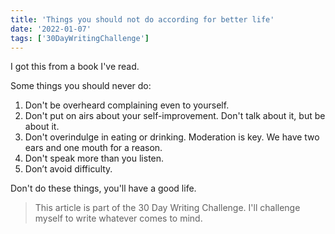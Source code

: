 ```yaml
---
title: 'Things you should not do according for better life'
date: '2022-01-07'
tags: ['30DayWritingChallenge']
---
```


I got this from a book I've read.

Some things you should never do:

1. Don't be overheard complaining even to yourself.
2. Don't put on airs about your self-improvement. Don't talk about it, but be about it.
3. Don't overindulge in eating or drinking. Moderation is key. We have two ears and one mouth for a reason.
4. Don't speak more than you listen.
5. Don’t avoid difficulty.

Don't do these things, you'll have a good life.

> This article is part of the 30 Day Writing Challenge. I'll challenge myself to write whatever comes to mind.
